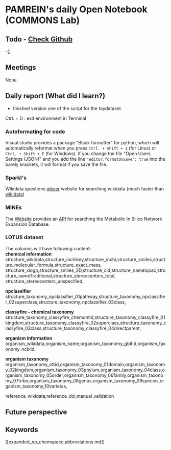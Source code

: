 
# PAMREIN's daily Open Notebook (COMMONS Lab)

## Todo - [Check Github](https://github.com/orgs/commons-research/projects/2/views/1)
-[]


## Meetings
None


## Daily report (What did I learn?)
- finished version one of the script for the toydataset.


Ctrl. + D : exit environment in Terminal

### Autoformating for code
Visual studio provides a package "Black formatter" for python, which will automatically reformat when you press `Ctrl. + Shift + I` (for Linux) or `Ctrl. + Shift + F` (for Windows).
If you change the file "Open Users Settings (JSON)" and you add the line `"editor.formatOnSave": true` into the barely brackets, it will format if you save the file. 

### Sparkl's
Wikidata questions
[qlever](https://qlever.cs.uni-freiburg.de/wikidata) website for searching wikidata (much faster than [wikidata](https://query.wikidata.org/))


### MINEs
The [Website](https://minedatabase.mcs.anl.gov/#/home) provides an [API](https://github.com/tyo-nu/MINE-Server/blob/master/docs/API%20Examples.ipynb) for searching the Metabolic In Silico Network Expansion Database. 

### LOTUS dataset

The columns will have following content:  
**chemical information**
structure_wikidata,structure_inchikey,structure_inchi,structure_smiles,structure_molecular_formula,structure_exact_mass,
structure_xlogp,structure_smiles_2D,structure_cid,structure_nameIupac,structure_nameTraditional,structure_stereocenters_total,
structure_stereocenters_unspecified,  

**npclassifier**
structure_taxonomy_npclassifier_01pathway,structure_taxonomy_npclassifier_02superclass,structure_taxonomy_npclassifier_03class,

**classyfire - chemical taxonomy**
structure_taxonomy_classyfire_chemontid,structure_taxonomy_classyfire_01kingdom,structure_taxonomy_classyfire_02superclass,structure_taxonomy_classyfire_03class,structure_taxonomy_classyfire_04directparent,

**organism information**
organism_wikidata,organism_name,organism_taxonomy_gbifid,organism_taxonomy_ncbiid,

**organism taxonomy**
organism_taxonomy_ottid,organism_taxonomy_01domain,organism_taxonomy_02kingdom,organism_taxonomy_03phylum,organism_taxonomy_04class,organism_taxonomy_05order,organism_taxonomy_06family,organism_taxonomy_07tribe,organism_taxonomy_08genus,organism_taxonomy_09species,organism_taxonomy_10varietas,

reference_wikidata,reference_doi,manual_validation




## Future perspective



## Keywords
[[expanded_np_chemspace.abbreviations.md]]
